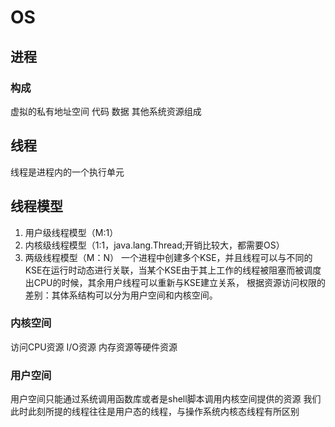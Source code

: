 # OS
## 进程
### 构成
虚拟的私有地址空间
代码
数据
其他系统资源组成
## 线程
线程是进程内的一个执行单元
## 线程模型
1. 用户级线程模型（M:1）
2. 内核级线程模型（1:1，java.lang.Thread;开销比较大，都需要OS）
3. 两级线程模型（M：N）
一个进程中创建多个KSE，并且线程可以与不同的KSE在运行时动态进行关联，当某个KSE由于其上工作的线程被阻塞而被调度出CPU的时候，其余用户线程可以重新与KSE建立关系，
根据资源访问权限的差别：其体系结构可以分为用户空间和内核空间。
### 内核空间
访问CPU资源
I/O资源
内存资源等硬件资源
### 用户空间
用户空间只能通过系统调用函数库或者是shell脚本调用内核空间提供的资源
我们此时此刻所提的线程往往是用户态的线程，与操作系统内核态线程有所区别

